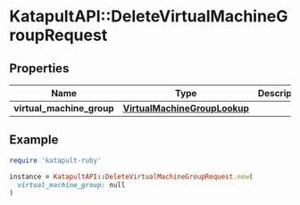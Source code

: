 # KatapultAPI::DeleteVirtualMachineGroupRequest

## Properties

| Name | Type | Description | Notes |
| ---- | ---- | ----------- | ----- |
| **virtual_machine_group** | [**VirtualMachineGroupLookup**](VirtualMachineGroupLookup.md) |  |  |

## Example

```ruby
require 'katapult-ruby'

instance = KatapultAPI::DeleteVirtualMachineGroupRequest.new(
  virtual_machine_group: null
)
```

